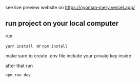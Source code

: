 see live preview website on https://nyoman-inery.vercel.app/

## run project on your local computer

run

`yarn install ` or `npm install `

make sure to create .env file include your private key inside

after that run

`npm run dev`
